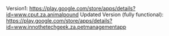 Version1: https://play.google.com/store/apps/details?id=www.cput.za.animalpound
Updated Version (fully functional): https://play.google.com/store/apps/details?id=www.innothetechgeek.za.petmanagementapp
